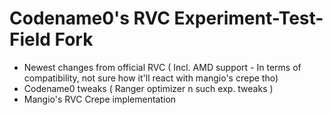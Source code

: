 # Codename0's RVC Experiment-Test-Field Fork

- Newest changes from official RVC ( Incl. AMD support - In terms of compatibility, not sure how it'll react with mangio's crepe tho)
- Codename0 tweaks ( Ranger optimizer n such exp. tweaks )
- Mangio's RVC Crepe implementation

